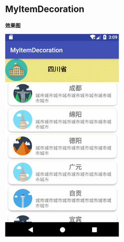 # MyItemDecoration
### 效果图 
![粘性头部效果图](https://github.com/Aaron-DBJ/MyItemDecoration/blob/master/app/src/main/res/drawable/stickyHeaderDecoration.gif)
